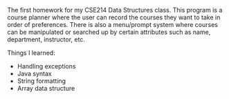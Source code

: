 The first homework for my CSE214 Data Structures class. This program is a course planner where the user can 
record the courses they want to take in order of preferences. There is also a menu/prompt system where courses
can be manipulated or searched up by certain attributes such as name, department, instructor, etc.

Things I learned:
  - Handling exceptions
  - Java syntax
  - String formatting
  - Array data structure
